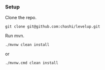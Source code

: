 ### Setup
Clone the repo.
```
git clone git@github.com:chashi/levelup.git
```
Run mvn.
```
./mvnw clean install
```
or
```
./mvnw.cmd clean install
```

